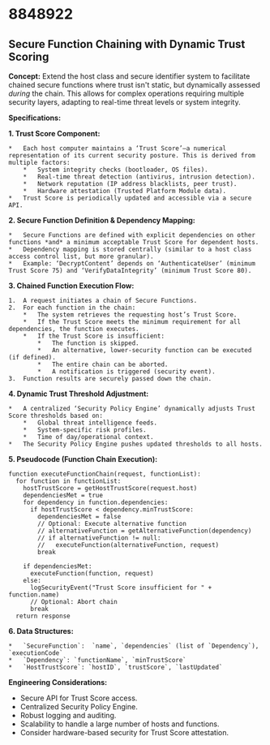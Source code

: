 # 8848922

## Secure Function Chaining with Dynamic Trust Scoring

**Concept:** Extend the host class and secure identifier system to facilitate chained secure functions where trust isn't static, but dynamically assessed *during* the chain. This allows for complex operations requiring multiple security layers, adapting to real-time threat levels or system integrity.

**Specifications:**

**1.  Trust Score Component:**

    *   Each host computer maintains a ‘Trust Score’—a numerical representation of its current security posture. This is derived from multiple factors:
        *   System integrity checks (bootloader, OS files).
        *   Real-time threat detection (antivirus, intrusion detection).
        *   Network reputation (IP address blacklists, peer trust).
        *   Hardware attestation (Trusted Platform Module data).
    *   Trust Score is periodically updated and accessible via a secure API.

**2.  Secure Function Definition & Dependency Mapping:**

    *   Secure Functions are defined with explicit dependencies on other functions *and* a minimum acceptable Trust Score for dependent hosts.  
    *   Dependency mapping is stored centrally (similar to a host class access control list, but more granular).
    *   Example: ‘DecryptContent’ depends on ‘AuthenticateUser’ (minimum Trust Score 75) and ‘VerifyDataIntegrity’ (minimum Trust Score 80).

**3.  Chained Function Execution Flow:**

    1.  A request initiates a chain of Secure Functions.
    2.  For each function in the chain:
        *   The system retrieves the requesting host’s Trust Score.
        *   If the Trust Score meets the minimum requirement for all dependencies, the function executes.
        *   If the Trust Score is insufficient:
            *   The function is skipped.
            *   An alternative, lower-security function can be executed (if defined).
            *   The entire chain can be aborted.
            *   A notification is triggered (security event).
    3.  Function results are securely passed down the chain.

**4.  Dynamic Trust Threshold Adjustment:**

    *   A centralized ‘Security Policy Engine’ dynamically adjusts Trust Score thresholds based on:
        *   Global threat intelligence feeds.
        *   System-specific risk profiles.
        *   Time of day/operational context.
    *   The Security Policy Engine pushes updated thresholds to all hosts.

**5.  Pseudocode (Function Chain Execution):**

```
function executeFunctionChain(request, functionList):
  for function in functionList:
    hostTrustScore = getHostTrustScore(request.host)
    dependenciesMet = true
    for dependency in function.dependencies:
      if hostTrustScore < dependency.minTrustScore:
        dependenciesMet = false
        // Optional: Execute alternative function
        // alternativeFunction = getAlternativeFunction(dependency)
        // if alternativeFunction != null:
        //   executeFunction(alternativeFunction, request)
        break

    if dependenciesMet:
      executeFunction(function, request)
    else:
      logSecurityEvent("Trust Score insufficient for " + function.name)
      // Optional: Abort chain
      break
  return response
```

**6.  Data Structures:**

    *   `SecureFunction`:  `name`, `dependencies` (list of `Dependency`), `executionCode`
    *   `Dependency`: `functionName`, `minTrustScore`
    *   `HostTrustScore`: `hostID`, `trustScore`, `lastUpdated`

**Engineering Considerations:**

*   Secure API for Trust Score access.
*   Centralized Security Policy Engine.
*   Robust logging and auditing.
*   Scalability to handle a large number of hosts and functions.
*   Consider hardware-based security for Trust Score attestation.